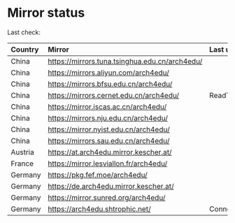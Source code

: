<script src="./time.js"></script>
# Mirror status
Last check: <script type="text/javascript">localize(1760351299.726989);</script>

|Country|Mirror|Last update|
|:------|:-----|:----------|
|China|https://mirrors.tuna.tsinghua.edu.cn/arch4edu/|<script type="text/javascript">localize(1760338261);</script>|
|China|https://mirrors.aliyun.com/arch4edu/|<script type="text/javascript">localize(1760294415);</script>|
|China|https://mirrors.bfsu.edu.cn/arch4edu/|<script type="text/javascript">localize(1760338261);</script>|
|China|https://mirrors.cernet.edu.cn/arch4edu/|ReadTimeout|
|China|https://mirror.iscas.ac.cn/arch4edu/|<script type="text/javascript">localize(1760338261);</script>|
|China|https://mirrors.nju.edu.cn/arch4edu/|<script type="text/javascript">localize(1760294415);</script>|
|China|https://mirror.nyist.edu.cn/arch4edu/|<script type="text/javascript">localize(1760294415);</script>|
|China|https://mirrors.sau.edu.cn/arch4edu/|<script type="text/javascript">localize(1756795646);</script>|
|Austria|https://at.arch4edu.mirror.kescher.at/|<script type="text/javascript">localize(1760338261);</script>|
|France|https://mirror.lesviallon.fr/arch4edu/|<script type="text/javascript">localize(1760294415);</script>|
|Germany|https://pkg.fef.moe/arch4edu/|<script type="text/javascript">localize(1760338261);</script>|
|Germany|https://de.arch4edu.mirror.kescher.at/|<script type="text/javascript">localize(1760338261);</script>|
|Germany|https://mirror.sunred.org/arch4edu/|<script type="text/javascript">localize(1760338261);</script>|
|Germany|https://arch4edu.shtrophic.net/|ConnectionError|

<script src="./tablefilter/tablefilter.js"></script>
<script src="./table.js"></script>